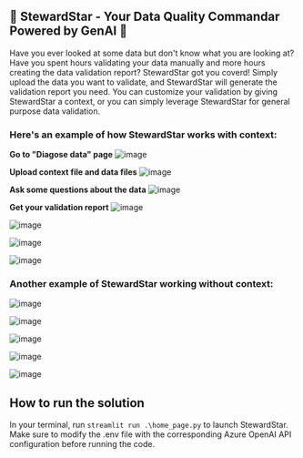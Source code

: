 ## 💫 StewardStar - Your Data Quality Commandar Powered by GenAI 🧙

Have you ever looked at some data but don't know what you are looking at? Have you spent hours validating your data manually and more hours creating the data validation report?
StewardStar got you coverd! Simply upload the data you want to validate, and StewardStar will generate the validation report you need.
You can customize your validation by giving StewardStar a context, or you can simply leverage StewardStar for general purpose data validation.

### Here's an example of how StewardStar works with context:

**Go to "Diagose data" page**
![image](https://github.com/zoez1995/steward-star/assets/16796687/0a26ffae-671a-4a18-80c5-0dabdc3db7b8)

**Upload context file and data files**
![image](https://github.com/zoez1995/steward-star/assets/16796687/93b1979c-7576-4ceb-94c2-5f5c4c342f34)

**Ask some questions about the data**
![image](https://github.com/zoez1995/steward-star/assets/16796687/a810a1bb-d0dd-484c-ac34-7aae9e6cc004)

**Get your validation report**
![image](https://github.com/zoez1995/steward-star/assets/16796687/f4712c67-4dee-4658-b60c-3aff28cbac59)

![image](https://github.com/zoez1995/steward-star/assets/16796687/8aee7927-09ff-498f-84bd-ddd7702e3e8f)

![image](https://github.com/zoez1995/steward-star/assets/16796687/1f993b59-5c77-4cfb-8f8d-1e8da3c7fe70)

![image](https://github.com/zoez1995/steward-star/assets/16796687/3111fffa-6853-4020-9ec8-00c8bb8b90f0)



### Another example of StewardStar working without context:
![image](https://github.com/zoez1995/steward-star/assets/16796687/36e01598-e012-459f-b32e-8d2164c46889)

![image](https://github.com/zoez1995/steward-star/assets/16796687/568b7587-0671-4bc1-9c97-0aa786e35768)

![image](https://github.com/zoez1995/steward-star/assets/16796687/ddc5248c-2129-4fb7-a4b7-39b9c792447a)

![image](https://github.com/zoez1995/steward-star/assets/16796687/ba25194e-ae20-431e-b0c2-a7e7bcd109f6)

![image](https://github.com/zoez1995/steward-star/assets/16796687/d01775d1-e319-4970-a5f4-37ee055a68f0)



## How to run the solution

In your terminal, run `streamlit run .\home_page.py` to launch StewardStar. Make sure to modify the .env file with the corresponding Azure OpenAI API configuration before running the code.


